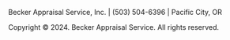 ​Becker Appraisal Service, Inc. | (503) 504-6396 | Pacific City, OR

Copyright © 2024. Becker Appraisal Service. All rights reserved.
